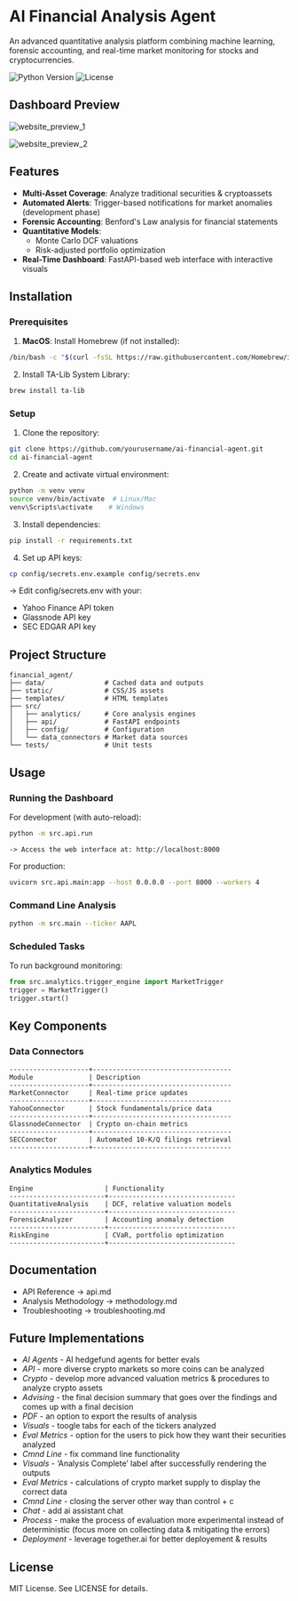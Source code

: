 # AI Financial Analysis Agent

An advanced quantitative analysis platform combining machine learning, forensic accounting, and real-time market monitoring for stocks and cryptocurrencies.

![Python Version](https://img.shields.io/badge/python-3.12%2B-blue)
![License](https://img.shields.io/badge/license-MIT-green)

## Dashboard Preview

![website_preview_1](https://github.com/user-attachments/assets/469ed3bf-ede8-4ac6-a928-27d654389a5d)

![website_preview_2](https://github.com/user-attachments/assets/ebf79b0c-6e65-4fd5-95a1-e92082726a55)

## Features

- **Multi-Asset Coverage**: Analyze traditional securities & cryptoassets
- **Automated Alerts**: Trigger-based notifications for market anomalies (development phase)
- **Forensic Accounting**: Benford's Law analysis for financial statements
- **Quantitative Models**: 
  - Monte Carlo DCF valuations
  - Risk-adjusted portfolio optimization
- **Real-Time Dashboard**: FastAPI-based web interface with interactive visuals

## Installation

### Prerequisites

1. **MacOS**: Install Homebrew (if not installed):
```bash
/bin/bash -c "$(curl -fsSL https://raw.githubusercontent.com/Homebrew/install/HEAD/install.sh)"
```

2. Install TA-Lib System Library:
```bash 
brew install ta-lib
```

### Setup

1. Clone the repository:
```bash
git clone https://github.com/yourusername/ai-financial-agent.git
cd ai-financial-agent
```

2. Create and activate virtual environment:
```bash
python -m venv venv
source venv/bin/activate  # Linux/Mac
venv\Scripts\activate    # Windows
```
3. Install dependencies:
```bash
pip install -r requirements.txt
```

4. Set up API keys:
```bash
cp config/secrets.env.example config/secrets.env
```
  -> Edit config/secrets.env with your:
  - Yahoo Finance API token
  - Glassnode API key
  - SEC EDGAR API key

## Project Structure

```code
financial_agent/
├── data/               # Cached data and outputs
├── static/             # CSS/JS assets
├── templates/          # HTML templates
├── src/
│   ├── analytics/      # Core analysis engines
│   ├── api/            # FastAPI endpoints
│   ├── config/         # Configuration
│   └── data_connectors # Market data sources
└── tests/              # Unit tests
```
    
## Usage
    
### Running the Dashboard

For development (with auto-reload):
```bash
python -m src.api.run
```
    -> Access the web interface at: http://localhost:8000

For production:
```bash
uvicorn src.api.main:app --host 0.0.0.0 --port 8000 --workers 4
```

### Command Line Analysis
```bash
python -m src.main --ticker AAPL
```

### Scheduled Tasks
To run background monitoring:
```python
from src.analytics.trigger_engine import MarketTrigger
trigger = MarketTrigger()
trigger.start()
```

## Key Components

### Data Connectors
```
--------------------+-----------------------------------
Module              | Description
--------------------+-----------------------------------
MarketConnector     | Real-time price updates
--------------------+-----------------------------------
YahooConnector      | Stock fundamentals/price data
--------------------+-----------------------------------
GlassnodeConnector  | Crypto on-chain metrics
--------------------+-----------------------------------
SECConnector        | Automated 10-K/Q filings retrieval
--------------------+-----------------------------------
```

### Analytics Modules
```
Engine                  | Functionality
------------------------+--------------------------------
QuantitativeAnalysis    | DCF, relative valuation models
------------------------+--------------------------------
ForensicAnalyzer        | Accounting anomaly detection
------------------------+--------------------------------
RiskEngine              | CVaR, portfolio optimization
------------------------+--------------------------------
```

## Documentation

- API Reference          -> api.md
- Analysis Methodology   -> methodology.md
- Troubleshooting        -> troubleshooting.md


## Future Implementations

- *AI Agents* - AI hedgefund agents for better evals
- *API* - more diverse crypto markets so more coins can be analyzed
- *Crypto* - develop more advanced valuation metrics & procedures to analyze crypto assets
- *Advising* - the final decision summary that goes over the findings and comes up with a final decision
- *PDF* - an option to export the results of analysis
- *Visuals* - toogle tabs for each of the tickers analyzed
- *Eval Metrics* - option for the users to pick how they want their securities analyzed
- *Cmnd Line* - fix command line functionality
- *Visuals* - ‘Analysis Complete’ label after successfully rendering the outputs
- *Eval Metrics* - calculations of crypto market supply to display the correct data
- *Cmnd Line* - closing the server other way than control + c
- *Chat* - add ai assistant chat
- *Process* - make the process of evaluation more experimental instead of deterministic (focus more on collecting data & mitigating the errors)
- *Deployment* - leverage together.ai for better deployement & results


## License
MIT License. See LICENSE for details.

